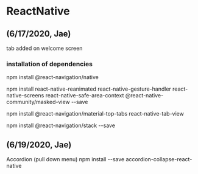 # ReactNative

## (6/17/2020, Jae)
tab added on welcome screen

### installation of dependencies
npm install @react-navigation/native

npm install react-native-reanimated react-native-gesture-handler react-native-screens react-native-safe-area-context @react-native-community/masked-view --save

npm install @react-navigation/material-top-tabs react-native-tab-view

npm install @react-navigation/stack --save

## (6/19/2020, Jae)
Accordion (pull down menu)
npm install --save accordion-collapse-react-native
